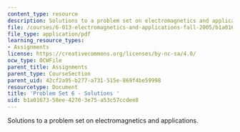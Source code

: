 ```yaml
---
content_type: resource
description: Solutions to a problem set on electromagnetics and applications.
file: /courses/6-013-electromagnetics-and-applications-fall-2005/b1a0167358ee42703e75a53c57ccdee8_ps6_solution.pdf
file_type: application/pdf
learning_resource_types:
- Assignments
license: https://creativecommons.org/licenses/by-nc-sa/4.0/
ocw_type: OCWFile
parent_title: Assignments
parent_type: CourseSection
parent_uid: 42cf2a95-b277-a731-515e-869f4be59998
resourcetype: Document
title: 'Problem Set 6 - Solutions '
uid: b1a01673-58ee-4270-3e75-a53c57ccdee8
---
```

Solutions to a problem set on electromagnetics and applications.